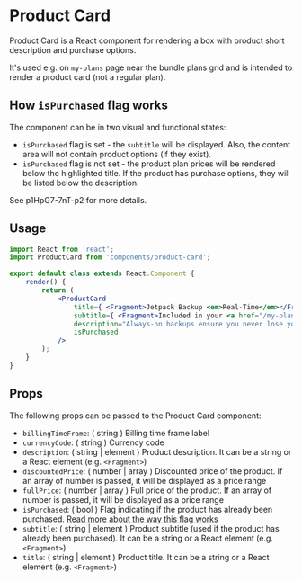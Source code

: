 Product Card
=======

Product Card is a React component for rendering a box with product short description and purchase options.

It's used e.g. on `my-plans` page near the bundle plans grid and is intended to render a product card (not a regular
plan).

## <a name="how-isPurchased-flag-works"></a>How `isPurchased` flag works

The component can be in two visual and functional states:
* `isPurchased` flag is set - the `subtitle` will be displayed. Also, the content area will not contain product options
(if they exist).
* `isPurchased` flag is not set - the product plan prices will be rendered below the highlighted title. If the product
has purchase options, they will be listed below the description.

See p1HpG7-7nT-p2 for more details.

## Usage

```jsx
import React from 'react';
import ProductCard from 'components/product-card';

export default class extends React.Component {
	render() {
		return (
			<ProductCard
				title={ <Fragment>Jetpack Backup <em>Real-Time</em></Fragment> }
				subtitle={ <Fragment>Included in your <a href="/my-plan">Personal Plan</a></Fragment> }
				description="Always-on backups ensure you never lose your site. Your changes are saved as you edit and you have unlimited backup archives"
				isPurchased
			/>
		);
	}
}
```

## Props

The following props can be passed to the Product Card component:

* `billingTimeFrame`: ( string ) Billing time frame label
* `currencyCode`: ( string ) Currency code
* `description`: ( string | element ) Product description. It can be a string or a React element (e.g. `<Fragment>`)
* `discountedPrice`: ( number | array ) Discounted price of the product. If an array of number is passed, it will be
  displayed as a price range
* `fullPrice`: ( number | array ) Full price of the product. If an array of number is passed, it will be displayed as a
  price range
* `isPurchased`: ( bool ) Flag indicating if the product has already been purchased. [Read more about the way this flag
  works](#how-isPurchased-flag-works)
* `subtitle`: ( string | element ) Product subtitle (used if the product has already been purchased). It can be a string
  or a React element (e.g. `<Fragment>`)
* `title`: ( string | element ) Product title. It can be a string or a React element (e.g. `<Fragment>`)

